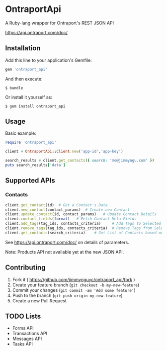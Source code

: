 # OntraportApi

A Ruby-lang wrapper for Ontraport's REST JSON API 

https://api.ontraport.com/doc/

## Installation

Add this line to your application's Gemfile:

```ruby
gem 'ontraport_api'
```

And then execute:

    $ bundle

Or install it yourself as:

    $ gem install ontraport_api

## Usage

Basic example: 

```ruby
require 'ontraport_api'

client = OntraportApi::Client.new('app-id','app-key')

search_results = client.get_contacts({ search: 'me@jimmyngu.com' })
puts search_results['data']
```

## Supported APIs

### Contacts

```ruby
client.get_contact(id)  # Get a Contact's Data
client.new_contact(contact_params)  # Create new Contact
client.update_contact(id, contact_params)   # Update Contact Details
client.contact_fields(format)   # Fetch Contact Meta Fields
client.add_tags(tag_ids, contacts_criteria)     # Add Tags to Selected Contacts
client.remove_tags(tag_ids, contacts_criteria)  # Remove Tags from Selected Contacts
client.get_contacts(search_criteria)    # Get List of Contacts based on Search Criteria
```

See https://api.ontraport.com/doc/ on details of parameters.

Note: Products API not available yet at the new JSON API.

## Contributing

1. Fork it ( https://github.com/jimmynguyc/ontraport_api/fork )
2. Create your feature branch (`git checkout -b my-new-feature`)
3. Commit your changes (`git commit -am 'Add some feature'`)
4. Push to the branch (`git push origin my-new-feature`)
5. Create a new Pull Request


## TODO Lists

- Forms API
- Transactions API
- Messages API
- Tasks API
